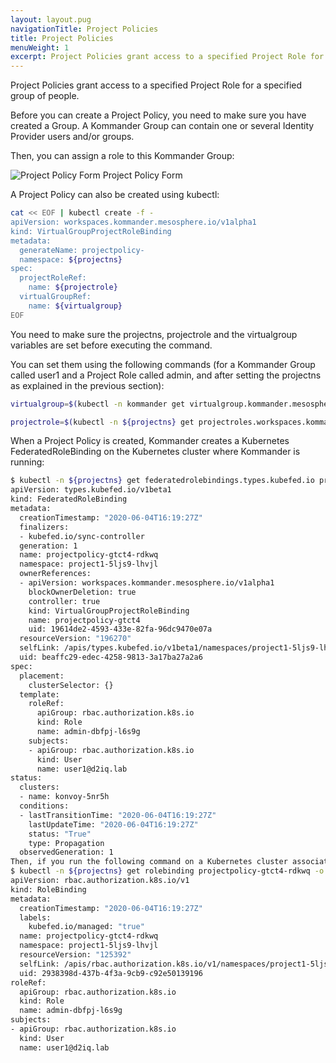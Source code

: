```yaml
---
layout: layout.pug
navigationTitle: Project Policies
title: Project Policies
menuWeight: 1
excerpt: Project Policies grant access to a specified Project Role for a specified group of people.
---
```


Project Policies grant access to a specified Project Role for a specified group of people.

Before you can create a Project Policy, you need to make sure you have created a Group. A Kommander Group can contain one or several Identity Provider users and/or groups.

Then, you can assign a role to this Kommander Group:

![Project Policy Form](/ksphere/kommander/1.1.0-beta/img/project-edit-policy.png)
Project Policy Form

A Project Policy can also be created using kubectl:

```bash
cat << EOF | kubectl create -f -
apiVersion: workspaces.kommander.mesosphere.io/v1alpha1
kind: VirtualGroupProjectRoleBinding
metadata:
  generateName: projectpolicy-
  namespace: ${projectns}
spec:
  projectRoleRef:
    name: ${projectrole}
  virtualGroupRef:
    name: ${virtualgroup}
EOF
```

You need to make sure the projectns, projectrole and the virtualgroup variables are set before executing the command.

You can set them using the following commands (for a Kommander Group called user1 and a Project Role called admin, and after setting the projectns as explained in the previous section):

```bash
virtualgroup=$(kubectl -n kommander get virtualgroup.kommander.mesosphere.io -o jsonpath='{.items[?(@.metadata.generateName=="user1-")].metadata.name}')

projectrole=$(kubectl -n ${projectns} get projectroles.workspaces.kommander.mesosphere.io -o jsonpath='{.items[?(@.metadata.generateName=="admin-")].metadata.name}')
```

When a Project Policy is created, Kommander creates a Kubernetes FederatedRoleBinding on the Kubernetes cluster where Kommander is running:

```bash
$ kubectl -n ${projectns} get federatedrolebindings.types.kubefed.io projectpolicy-gtct4-rdkwq -o yaml
apiVersion: types.kubefed.io/v1beta1
kind: FederatedRoleBinding
metadata:
  creationTimestamp: "2020-06-04T16:19:27Z"
  finalizers:
  - kubefed.io/sync-controller
  generation: 1
  name: projectpolicy-gtct4-rdkwq
  namespace: project1-5ljs9-lhvjl
  ownerReferences:
  - apiVersion: workspaces.kommander.mesosphere.io/v1alpha1
    blockOwnerDeletion: true
    controller: true
    kind: VirtualGroupProjectRoleBinding
    name: projectpolicy-gtct4
    uid: 19614de2-4593-433e-82fa-96dc9470e07a
  resourceVersion: "196270"
  selfLink: /apis/types.kubefed.io/v1beta1/namespaces/project1-5ljs9-lhvjl/federatedrolebindings/projectpolicy-gtct4-rdkwq
  uid: beaffc29-edec-4258-9813-3a17ba27a2a6
spec:
  placement:
    clusterSelector: {}
  template:
    roleRef:
      apiGroup: rbac.authorization.k8s.io
      kind: Role
      name: admin-dbfpj-l6s9g
    subjects:
    - apiGroup: rbac.authorization.k8s.io
      kind: User
      name: user1@d2iq.lab
status:
  clusters:
  - name: konvoy-5nr5h
  conditions:
  - lastTransitionTime: "2020-06-04T16:19:27Z"
    lastUpdateTime: "2020-06-04T16:19:27Z"
    status: "True"
    type: Propagation
  observedGeneration: 1
Then, if you run the following command on a Kubernetes cluster associated with the Project, you’ll see a Kubernetes RoleBinding Object, in the corresponding namespace:
$ kubectl -n ${projectns} get rolebinding projectpolicy-gtct4-rdkwq -o yaml
apiVersion: rbac.authorization.k8s.io/v1
kind: RoleBinding
metadata:
  creationTimestamp: "2020-06-04T16:19:27Z"
  labels:
    kubefed.io/managed: "true"
  name: projectpolicy-gtct4-rdkwq
  namespace: project1-5ljs9-lhvjl
  resourceVersion: "125392"
  selfLink: /apis/rbac.authorization.k8s.io/v1/namespaces/project1-5ljs9-lhvjl/rolebindings/projectpolicy-gtct4-rdkwq
  uid: 2938398d-437b-4f3a-9cb9-c92e50139196
roleRef:
  apiGroup: rbac.authorization.k8s.io
  kind: Role
  name: admin-dbfpj-l6s9g
subjects:
- apiGroup: rbac.authorization.k8s.io
  kind: User
  name: user1@d2iq.lab
```
